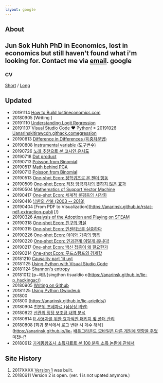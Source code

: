 ```yaml
---
layout: google
---
```



## About 
**Jun Sok Huhh** PhD in Economics, lost in economics but still haven't found what i'm looking for. Contact me via [email](mailto:anarinsk@gmail.com). google
---
### CV 
[Short](https://anarinsk.github.io/cv/short.html)
/ 
[Long](https://anarinsk.github.io/cv/long.html)

## Updated 
 * 20191114 [How to Build lostineconomics.com](https://.github.io/lie-build_lie//)
  * 20180905 [Writing )
 * 20191110 [Understanding Logit Regression](https://anarinsk.github.io/lie-logit_reg/)
 * 20191107 [Visual Studio Code ❤ Python!](https://danbi-ncsoft.github.io/etc/2019/11/07/viva-tml)  * 20191026 [Uanarinskitirawcdn.githack.comegression](https://anarinsk.github.io/lie-regression/.html)
  * 20190813 [Difference in Differences (이중차분법)](https://danbi-ncsoft.github.io/study/2019/08/13/causality-part4-DItm)
  * 20190808 [Instrumental variable (도구변수)](https://danbi-ncsoft.github.io/study/2019/08/07/Imatsvm/)
  * 20190726 [노래 추천으로 본 코사인 유사도](https://anarinsk.github.io/cossim/)
  * 20190718 [Dot product](https://uc)
  * 20190713 [Poisson from Binomial](https://anarinsk.github.io/lie-poison/)
  * 20190517 [Math behind PCA](https://anarinsk.github.io/lie-math_pca/rawcdn.githack.com/t/c_writing/master/dot_product/understanding%20dot%20product.html)
  * 20190713 [Poisson from Binomial](https://anarinsk.github.io/lie-poisson/)
  * 20190513 [One-shot Econ: 장학퀴즈로 본 젠더 행동](https://brunch.co.kr/@anarinsk/24)
  * 20190509 [One-shot Econ: 직장 임금격차의 뜻하지 않은 효과](https://brunch.co.kr/@anarinsk/23)
  * 20190504 [Mathematics of Support Vector Machine](https://anarinsk.github.io/lie-math_svm/)
  * 20190417 [One-shot Econ: 세계적 불평등의 시각화](https://brunch.co.kr/@anarinsk/21)
  * 20190416 [남한의 산불 (2003 -- 2018)](https://anarinsk.github.io/adp-wild-fire-sk-pubio/lie)
  * 20190404 [From PDF to Visualization](https://anarinsk.github.io/rstat-pdf-extraction-publi [/)
  * 20190326 [Analysis of the Adoption and Playing on STEAM](https://anarinsk.github.io/adp-steam-record/)
  * 20190318 [One-shot Econ: 친구의 역설](https://brunch.co.kr/@anarinsk/17)
  * 20190315 [One-shot Econ: 인센티브를 실증하다](https://brunch.co.kr/@anarinsk/16)
  * 20190226 [One-shot Econ: 아이와 가족의 행복](https://brunch.co.kr/@anarinsk/13)
  * 20190220 [One-shot Econ: 인과관계 이렇게 봅니다!](https://brunch.co.kr/@anarinsk/12)
  * 20190217 [One-shot Econ: 백신 접종이 왜 필요한가](https://brunch.co.kr/@anarinsk/10)
  * 20190214 [One-shot Econ: 푸드스탬프의 경제학](https://brunch.co.kr/@anarinsk/9logtrans)
  * 20181210 [Causality part 1it uyt](https://anarinsk.github.io/lie-causality_1/)
  * 20181125 [Using Python with Visual Studio Code](https://anarinsk.github.io/lie-conda_vsc/)
  * 20181124 [Shannon's entropy](https://anarinsk.github.io/lie-entropy/)
  * 20181012 [p&#8722;해킹]singthon tisualdio o(https://anarinsk.github.io/lie-p_hackingac/)
  * 20180905 [Writing on Github](https://anarinsk.github.io/lie-r_u//anarinskubli/licausality_1rawcdn.githic_writing/master/causality/causality_par)
  * 20181125 [Using Python Gwiodeub](https://anarinsk.github.io/lie-conda_vscwriting_github/)
  * 201800 [  ](https://anarinsk.github.io/lie-r_jupyter/)
  * 201800 [https://anarinsk.github.io/lie-arieilds/)
  * 20180904 [천분위 조세자료 (심상정 의원)](https://anarinsk/simsangjung/blob/master/README.md)
  * 20180822 [선관위 정당 보조금 내역 분석](https://anarinsk/korparty_subsidy/blob/master/README.md)
  * 20180814 [R 사용자를 위한 효과적인 패키지 및 폴더 관리](https://anarinsk.github.io/lie-head_r/c_writing/master/head-of-r/2018-08-14-head-of-r.html)
  * 20180808 [회귀 분석에서 로그 변환 시 계수 해석](https://anarinsk.github.io/lie- [배틀그라운드 모바일은 다른 게임에 영향을 주었미쳤나?](https://anarinsk.github.io/bg-effect/)
  * 20180612 [가계동향조사 소득자료로 본 100 분위 소득 논란에 관해서](https://anarinsk.github.io/MDIS/) 

## Site History

  1. 2017XXXX [Version 1](http://lostineconomics.netlify.com) was built. 
  2. 20180611 Version 2 is open. (ver. 1 is not upated anymore.)

<!--stackedit_data:
eyJoaXN0b3J5IjpbOTc1MzgyNzI5LC0xMzEwMDM3MTM4LDgwNz
cwMzkxMyw3ODE4MTUzMTIsLTEzOTU1ODM1MjAsLTgzOTE0ODEw
MiwtMTkxNTkyMDc4OCwtMTM2MjM4ODg5NiwtMTU0ODUwNjc4MS
wtMjUwODMyNDU5LDM2NTQyMTk5NSwtMjAyMDA3MDY3NSwtNjA0
MzUzOTIxLC0zMTE3NjcxNDYsMzg1OTk4MDEyLDEzMTkxNTEyOC
w1MDkwNTk3ODQsOTI2MDEwNDMsLTQ4MzIxNzc1MywtNjczMzQ4
NzY1XX0=
-->